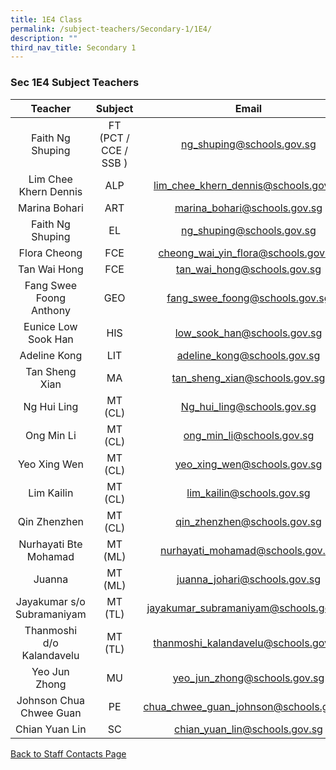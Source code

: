 ```yaml
---
title: 1E4 Class
permalink: /subject-teachers/Secondary-1/1E4/
description: ""
third_nav_title: Secondary 1
---
```

### Sec 1E4 Subject Teachers

| Teacher | Subject | Email |
|:---:|:---:|:---:|
| Faith Ng Shuping | FT (PCT / CCE / SSB ) | ng_shuping@schools.gov.sg |
| Lim Chee Khern Dennis | ALP | lim_chee_khern_dennis@schools.gov.sg |
| Marina Bohari | ART | marina_bohari@schools.gov.sg |
| Faith Ng Shuping | EL | ng_shuping@schools.gov.sg |
| Flora Cheong | FCE | cheong_wai_yin_flora@schools.gov.sg |
| Tan Wai Hong | FCE | tan_wai_hong@schools.gov.sg |
| Fang Swee Foong Anthony | GEO | fang_swee_foong@schools.gov.sg |
| Eunice Low Sook Han | HIS | low_sook_han@schools.gov.sg |
| Adeline Kong | LIT | adeline_kong@schools.gov.sg |
| Tan Sheng Xian | MA | tan_sheng_xian@schools.gov.sg |
| Ng Hui Ling | MT (CL) | Ng_hui_ling@schools.gov.sg |
| Ong Min Li | MT (CL) | ong_min_li@schools.gov.sg |
| Yeo Xing Wen | MT (CL) | yeo_xing_wen@schools.gov.sg |
| Lim Kailin | MT (CL) | lim_kailin@schools.gov.sg |
| Qin Zhenzhen | MT (CL) | qin_zhenzhen@schools.gov.sg |
| Nurhayati Bte Mohamad | MT (ML) | nurhayati_mohamad@schools.gov.sg |
| Juanna | MT (ML) | juanna_johari@schools.gov.sg |
| Jayakumar s/o Subramaniyam | MT (TL) | jayakumar_subramaniyam@schools.gov.sg |
| Thanmoshi d/o Kalandavelu | MT (TL) | thanmoshi_kalandavelu@schools.gov.sg |
| Yeo Jun Zhong | MU | yeo_jun_zhong@schools.gov.sg |
| Johnson Chua Chwee Guan | PE | chua_chwee_guan_johnson@schools.gov.sg |
| Chian Yuan Lin | SC | chian_yuan_lin@schools.gov.sg | 
 
[Back to Staff Contacts Page](https://staging.d1w3gt6qa53vq2.amplifyapp.com/about-us/school-staff-contacts/)